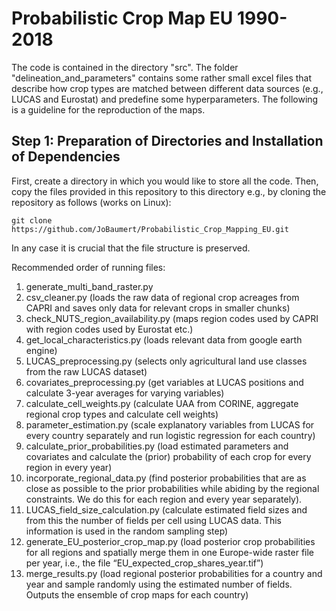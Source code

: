 # Probabilistic Crop Map EU 1990-2018
The code is contained in the directory "src". The folder "delineation_and_parameters" contains some rather small excel files that describe how crop types are matched between different data sources (e.g., LUCAS and Eurostat) and predefine some hyperparameters. The following is a guideline for the reproduction of the maps.

## Step 1: Preparation of Directories and Installation of Dependencies
First, create a directory in which you would like to store all the code. Then, copy the files provided in this repository to this directory e.g., by cloning the repository as follows (works on Linux):
```
git clone https://github.com/JoBaumert/Probabilistic_Crop_Mapping_EU.git
```
In any case it is crucial that the file structure is preserved. <br>

Recommended order of running files:
1.	generate_multi_band_raster.py
2.	csv_cleaner.py (loads the raw data of regional crop acreages from CAPRI and saves only data for relevant crops in smaller chunks)
3.	check_NUTS_region_availability.py (maps region codes used by CAPRI with region codes used by Eurostat etc.)
4.	get_local_characteristics.py (loads relevant data from google earth engine)
5.	LUCAS_preprocessing.py (selects only agricultural land use classes from the raw LUCAS dataset)
6.	covariates_preprocessing.py (get variables at LUCAS positions and calculate 3-year averages for varying variables)
7.	calculate_cell_weights.py (calculate UAA from CORINE, aggregate regional crop types and calculate cell weights)
8.	parameter_estimation.py (scale explanatory variables from LUCAS for every country separately and run logistic regression for each country)
9.	calculate_prior_probabilities.py (load estimated parameters and covariates and calculate the (prior) probability of each crop for every region in every year)
10.	incorporate_regional_data.py (find posterior probabilities that are as close as possible to the prior probabilities while abiding by the regional constraints. We do this for each region and every year separately). 
11.	LUCAS_field_size_calculation.py (calculate estimated field sizes and from this the number of fields per cell using LUCAS data. This information is used in the random sampling step)
12.	generate_EU_posterior_crop_map.py (load posterior crop probabilities for all regions and spatially merge them in one Europe-wide raster file per year, i.e., the file “EU_expected_crop_shares_year.tif”)
13.	merge_results.py (load regional posterior probabilities for a country and year and sample randomly using the estimated number of fields. Outputs the ensemble of crop maps for each country)

